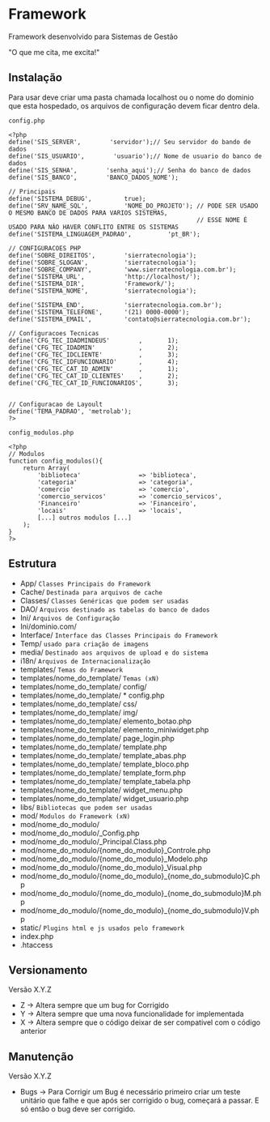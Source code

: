 Framework
=========

Framework desenvolvido para Sistemas de Gestão

"O que me cita, me excita!"

Instalação
-------

Para usar deve criar uma pasta chamada localhost ou o nome do dominio que esta
hospedado, os arquivos de configuração devem ficar dentro dela.

`config.php`

    <?php
    define('SIS_SERVER',        'servidor');// Seu servidor do bando de dados
    define('SIS_USUARIO',        'usuario');// Nome de usuario do banco de dados
    define('SIS_SENHA',        'senha_aqui');// Senha do banco de dados
    define('SIS_BANCO',        'BANCO_DADOS_NOME');

    // Principais
    define('SISTEMA_DEBUG',         true);
    define('SRV_NAME_SQL',          'NOME_DO_PROJETO'); // PODE SER USADO O MESMO BANCO DE DADOS PARA VARIOS SISTEMAS, 
                                                        // ESSE NOME É USADO PARA NÂO HAVER CONFLITO ENTRE OS SISTEMAS
    define('SISTEMA_LINGUAGEM_PADRAO',          'pt_BR');

    // CONFIGURACOES PHP
    define('SOBRE_DIREITOS',        'sierratecnologia');
    define('SOBRE_SLOGAN',          'sierratecnologia');
    define('SOBRE_COMPANY',         'www.sierratecnologia.com.br');
    define('SISTEMA_URL',           'http://localhost/');
    define('SISTEMA_DIR',           'Framework/');
    define('SISTEMA_NOME',          'sierratecnologia');

    define('SISTEMA_END',           'sierratecnologia.com.br');
    define('SISTEMA_TELEFONE',      '(21) 0000-0000');
    define('SISTEMA_EMAIL',         'contato@sierratecnologia.com.br');

    // Configuracoes Tecnicas
    define('CFG_TEC_IDADMINDEUS'        ,       1);
    define('CFG_TEC_IDADMIN'            ,       2);
    define('CFG_TEC_IDCLIENTE'          ,       3);
    define('CFG_TEC_IDFUNCIONARIO'      ,       4);
    define('CFG_TEC_CAT_ID_ADMIN'       ,       1);
    define('CFG_TEC_CAT_ID_CLIENTES'    ,       2);
    define('CFG_TEC_CAT_ID_FUNCIONARIOS',       3);


    // Configuracao de Layoult
    define('TEMA_PADRAO', 'metrolab');
    ?>

`config_modulos.php`

    <?php
    // Modulos
    function config_modulos(){ 
        return Array(
            'biblioteca'                => 'biblioteca',
            'categoria'                 => 'categoria',
            'comercio'                  => 'comercio',
            'comercio_servicos'         => 'comercio_servicos',
            'Financeiro'                => 'Financeiro',
            'locais'                    => 'locais',
            [...] outros modulos [...]
        );
    }
    ?>

Estrutura
-----------------

* App/ `Classes Principais do Framework`
* Cache/ `Destinada para arquivos de cache`
* Classes/ `Classes Genéricas que podem ser usadas`
* DAO/ `Arquivos destinado as tabelas do banco de dados`
* Ini/ `Arquivos de Configuração`
* Ini/dominio.com/
* Interface/ `Interface das Classes Principais do Framework`
* Temp/ `usado para criação de imagens`
* media/ `Destinado aos arquivos de upload e do sistema`
* i18n/ `Arquivos de Internacionalização`
* templates/ `Temas do Framework`
* templates/nome_do_template/ `Temas (xN)`
* templates/nome_do_template/ config/
* templates/nome_do_template/ * config.php
* templates/nome_do_template/ css/
* templates/nome_do_template/ img/
* templates/nome_do_template/ elemento_botao.php
* templates/nome_do_template/ elemento_miniwidget.php
* templates/nome_do_template/ page_login.php
* templates/nome_do_template/ template.php
* templates/nome_do_template/ template_abas.php
* templates/nome_do_template/ template_bloco.php
* templates/nome_do_template/ template_form.php
* templates/nome_do_template/ template_tabela.php
* templates/nome_do_template/ widget_menu.php
* templates/nome_do_template/ widget_usuario.php
* libs/ `Bibliotecas que podem ser usadas`
* mod/ `Modulos do Framework (xN)`
* mod/nome_do_modulo/
* mod/nome_do_modulo/_Config.php
* mod/nome_do_modulo/_Principal.Class.php
* mod/nome_do_modulo/{nome_do_modulo}_Controle.php
* mod/nome_do_modulo/{nome_do_modulo}_Modelo.php
* mod/nome_do_modulo/{nome_do_modulo}_Visual.php
* mod/nome_do_modulo/{nome_do_modulo}_{nome_do_submodulo}C.php
* mod/nome_do_modulo/{nome_do_modulo}_{nome_do_submodulo}M.php
* mod/nome_do_modulo/{nome_do_modulo}_{nome_do_submodulo}V.php
* static/ `Plugins html e js usados pelo framework`
* index.php
* .htaccess


Versionamento
-----------------
Versão X.Y.Z

* Z -> Altera sempre que um bug for Corrigido
* Y -> Altera sempre que uma nova funcionalidade for implementada
* X -> Altera sempre que o código deixar de ser compativel com o código anterior

Manutenção
-----------------
Versão X.Y.Z

* Bugs -> Para Corrigir um Bug é necessário primeiro criar um teste unitário que falhe e que após ser corrigido o bug, começará a passar. E só então o bug deve ser corrigido.